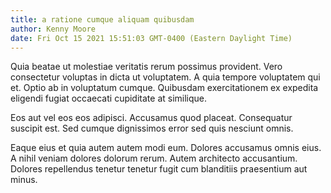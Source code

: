 ```yaml
---
title: a ratione cumque aliquam quibusdam
author: Kenny Moore
date: Fri Oct 15 2021 15:51:03 GMT-0400 (Eastern Daylight Time)
---
```

Quia beatae ut molestiae veritatis rerum possimus provident. Vero consectetur voluptas in dicta ut voluptatem. A quia tempore voluptatem qui et. Optio ab in voluptatum cumque. Quibusdam exercitationem ex expedita eligendi fugiat occaecati cupiditate at similique.

 Eos aut vel eos eos adipisci. Accusamus quod placeat. Consequatur suscipit est. Sed cumque dignissimos error sed quis nesciunt omnis.

 Eaque eius et quia autem autem modi eum. Dolores accusamus omnis eius. A nihil veniam dolores dolorum rerum. Autem architecto accusantium. Dolores repellendus tenetur tenetur fugit cum blanditiis praesentium aut minus.
